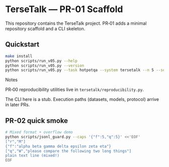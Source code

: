 # TerseTalk — PR-01 Scaffold

This repository contains the TerseTalk project. PR‑01 adds a minimal repository scaffold and a CLI skeleton.

## Quickstart

```bash
make install
python scripts/run_v05.py --help
python scripts/run_v05.py --version
python scripts/run_v05.py --task hotpotqa --system tersetalk --n 5 --seed 123 --dry-run
```

Notes

PR‑00 reproducibility utilities live in `tersetalk/reproducibility.py`.

The CLI here is a stub. Execution paths (datasets, models, protocol) arrive in later PRs.

## PR-02 quick smoke

```bash
# Mixed format + overflow demo
python scripts/jsonl_guard.py --caps '{"f":5,"q":5}' <<'EOF'
["r","M"]
{"f":"alpha beta gamma delta epsilon zeta eta"}
["q","W","please compare the following two long things"]
plain text line (mixed!)
EOF
```
